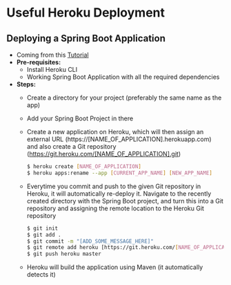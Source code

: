 # Useful Heroku Deployment

## Deploying a Spring Boot Application
* Coming from this [Tutorial](https://www.youtube.com/watch?v=KDK5xXPJVIg)
* **Pre-requisites:**
    * Install Heroku CLI
    * Working Spring Boot Application with all the required dependencies 
* **Steps:**
    * Create a directory for your project (preferably the same name as the app)
    * Add your Spring Boot Project in there 
    * Create a new application on Heroku, which will then assign an external URL (https://[NAME_OF_APPLICATION].herokuapp.com) and also create a Git repository (https://git.heroku.com/[NAME_OF_APPLICATION].git)
    
        ```bash
        $ heroku create [NAME_OF_APPLICATION] 
        $ heroku apps:rename --app [CURRENT_APP_NAME] [NEW_APP_NAME]
        ```
    * Everytime you commit and push to the given Git repository in Heroku, it will automatically re-deploy it. Navigate to the recently created directory with the Spring Boot project, and turn this into a Git repository and assigning the remote location to the Heroku Git repository

        ```bash
        $ git init 
        $ git add . 
        $ git commit -m "[ADD_SOME_MESSAGE_HERE]"
        $ git remote add heroku [https://git.heroku.com/[NAME_OF_APPLICATION].git]
        $ git push heroku master 
        ```
    * Heroku will build the application using Maven (it automatically detects it)